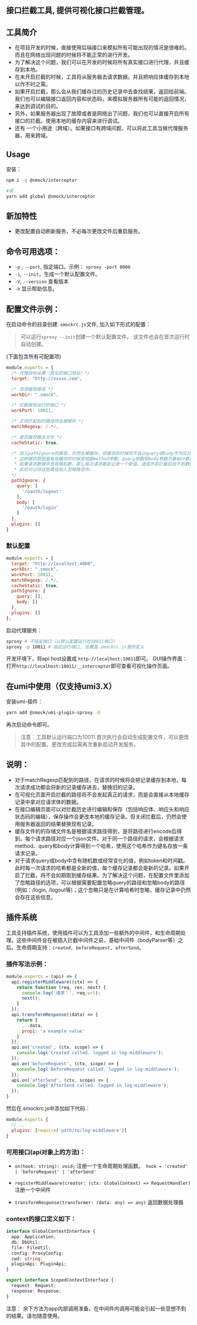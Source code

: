 接口拦截工具, 提供可视化接口拦截管理。
---

## 工具简介

- 在项目开发的时候，直接使用后端接口来模拟所有可能出现的情况是很难的。而且在网络出现问题的时候将不能正常的进行开发。
- 为了解决这个问题，我们可以在开发的时候将所有真实接口进行代理，并且缓存到本地。
- 在未开启拦截的时候，工具将从服务器去请求数据。并且把响应体缓存到本地以作不时之需。
- 如果开启拦截，那么会从我们缓存过的历史记录中去查找结果，返回给前端。我们也可以编辑接口返回内容和状态码，来模拟服务器所有可能的返回情况，来达到调试的目的。
- 另外，如果服务器出现了故障或者是网络出了问题，我们也可以直接开启所有接口的拦截。使用本地的缓存内容来进行调试。
- 还有 一个小用途（跨域）。如果接口有跨域问题，可以将此工具当做代理服务器，用来跨域。

## Usage

安装：
```bash
npm i -g @smock/interceptor

#或
yarn add global @smock/interceptor
```

## 新加特性

- 更改配置自动刷新服务，不必每次更改文件后重启服务。

## 命令可用选项：

- `-p` , `--port`, 指定端口。示例： `sproxy -port 8000`
- `-i`, `--init`，生成一个默认配置文件。
- `-V`, `--version` 查看版本
- `-h` 显示帮助信息。

## 配置文件示例：
在启动命令的目录创建`.smockrc.js`文件, 加入如下形式的配置：
> 可以运行`sproxy --init`创建一个默认配置文件。
该文件也会在首次运行时自动创建。

(下面包含所有可配置项)
```js
module.exports = {
  /* 代理目标设置（真实的接口地址）*/
  target: "http://xxxxx.com",

  /* 资源缓存路径 */
  workDir: ".smock",

  /* 拦截服务运行的端口 */
  workPort: 10011,

  /* 正则匹配到的路径将会被缓存 */
  matchRegexp: /.*/,

  /* 是否缓存静态文件 */
  cacheStatic: true,

  /* 加入pathIgnore的路径，仍然会被缓存，但缓存的时候将不会以query或body作为区分
   * 这样做的原因是有些缓存的时候是根据method参数、query参数和body参数为基础计算出来的哈希值
   * 如果请求数据中含有随机数，那么每次请求都会记录一个新值，造成开启拦截后找不到数据的情况
   * 此时可以将这些路径加入忽略路径中。
  */
  pathIgnore: {
    query: [
      '/oauth/logout'
    ],
    body: [
      '/oauth/login'
    ]
  },
  plugins: []
}
```

### 默认配置
```js
module.exports = {
  target: "http://localhost:4000",
  workDir: ".smock",
  workPort: 10011,
  matchRegexp: /.*/,
  cacheStatic: true,
  pathIgnore: {
    query: [],
    body: []
  },
  plugins: []
};
```

启动代理服务：
```bash
sproxy # 不指定端口（以默认配置运行在10011端口）
sproxy -p 10011 # 指定运行端口, 会覆盖.smockrc.js里的定义
```

开发环境下，将api host设置成 `http://localhost:10011`即可。
GUI操作界面：打开`http://localhost:10011/__interceptor`即可查看可视化操作页面。

## 在umi中使用（仅支持umi3.X）

安装umi-插件：

```bash
yarn add @smock/umi-plugin-sproxy -D
```
再次启动命令即可。

> 注意：工具默认运行端口为10011.首次执行会自动生成配置文件，可以更改其中的配置。更改完成后需再次重新启动开发服务。

## 说明：
- 对于matchRegexp匹配到的路径，在请求的时候将会把记录缓存到本地，每次请求成功都会将新的记录缓存进去，替换旧的记录。
- 在可视化页面开启拦截的路径将不会发起真正的请求，而是会直接从本地缓存记录中拿对应请求体的数据。
- 在接口编辑页面可以对拦截历史进行编辑和保存（包括响应体、响应头和响应状态码的编辑），保存操作会更改本地的缓存记录。但关闭拦截后，仍然会使用服务器返回的结果替换现有记录。
- 缓存文件的的存储文件名是根据请求路径得到，是将路径进行encode后得到。每个请求路径对应一个json文件。对于同一个路径的请求，会根据请求method、query和body计算得到一个哈希，使用这个哈希作为键名存放一条请求记录。
- 对于请求query或body中含有随机数或经常变化的值，例如token和时间戳。此时每一次请求的哈希都是全新的值，每个缓存记录都会是新的记录。如果开启了拦截，将不会如期取到缓存结果。为了解决这个问题，在配置文件里添加了忽略路径的选项，可以根据需要配置忽略query的路径和忽略body的路径(例如：/login, /logout等)；这个忽略只是在计算哈希时忽略，缓存记录中仍然会存在这些信息。

## 插件系统

工具支持插件系统，使用插件可以为工具添加一些额外的中间件，和生命周期处理。这些中间件会在被插入拦截中间件之前，基础中间件（bodyParser等）之后。生命周期支持：`created, beforeRequest, afterSend`。

### 插件写法示例：
```javascript
module.exports = (api) => {
  api.registerMiddleware((ctx) => {
    return function (req, res, next) {
      console.log('请求：', req.url);
      next();
    }
  });
  api.transformResponse((data) => {
    return {
      ...data,
      prop1: 'a example value'
    }
  });
  api.on('created', (ctx, scope) => {
    console.log('Created called. logged in log-middleware');
  });
  api.on('beforeRequest', (ctx, scope) => {
    console.log('BeforeRequest called. logged in log-middleware');
  });
  api.on('afterSend', (ctx, scope) => {
    console.log('AfterSend called. logged in log-middleware');
  });
}
```
然后在.smockrc.js中添加如下代码：
```javascript
module.exports {
  // ...
  plugins: [require('path/to/log-middleware')]
}
```

### 可用接口(api对象上的方法)：

- `on(hook: string): void;` 注册一个生命周期处理函数。` hook = 'created' | 'beforeRequest' | 'afterSend'`

- `registerMiddleware(creator: (ctx: GlobalContext) => RequestHandler)` 注册一个中间件

- `transformResponse(transformer: (data: any) => any)` 返回数据处理器

### context的接口定义如下：

```typescript
interface GlobalContextInterface {
  app: Application;
  db: DbUtil;
  file: FileUtil;
  config: ProxyConfig;
  cwd: string;
  pluginApi: PluginApi;
}

export interface ScopedContextInterface {
  request: Request;
  response: Response;
}

```

注意： 余下方法为app内部调用准备。在中间件内调用可能会引起一些意想不到的结果。请勿随意使用。